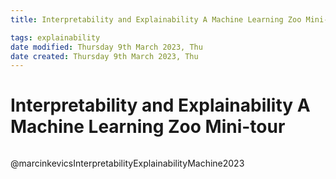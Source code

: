```yaml
---
title: Interpretability and Explainability A Machine Learning Zoo Mini-tour

tags: explainability 
date modified: Thursday 9th March 2023, Thu
date created: Thursday 9th March 2023, Thu
---
```


# Interpretability and Explainability A Machine Learning Zoo Mini-tour
```toc
```

@marcinkevicsInterpretabilityExplainabilityMachine2023



